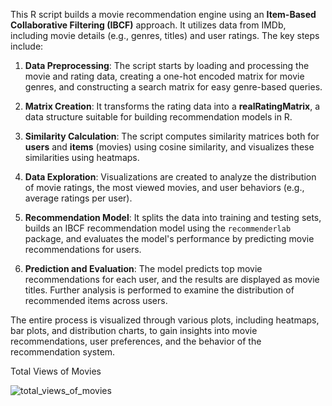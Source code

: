 This R script builds a movie recommendation engine using an **Item-Based Collaborative Filtering (IBCF)** approach. It utilizes data from IMDb, including movie details (e.g., genres, titles) and user ratings. The key steps include:

1. **Data Preprocessing**: The script starts by loading and processing the movie and rating data, creating a one-hot encoded matrix for movie genres, and constructing a search matrix for easy genre-based queries.
   
2. **Matrix Creation**: It transforms the rating data into a **realRatingMatrix**, a data structure suitable for building recommendation models in R.

3. **Similarity Calculation**: The script computes similarity matrices both for **users** and **items** (movies) using cosine similarity, and visualizes these similarities using heatmaps.

4. **Data Exploration**: Visualizations are created to analyze the distribution of movie ratings, the most viewed movies, and user behaviors (e.g., average ratings per user).

5. **Recommendation Model**: It splits the data into training and testing sets, builds an IBCF recommendation model using the `recommenderlab` package, and evaluates the model's performance by predicting movie recommendations for users.

6. **Prediction and Evaluation**: The model predicts top movie recommendations for each user, and the results are displayed as movie titles. Further analysis is performed to examine the distribution of recommended items across users.

The entire process is visualized through various plots, including heatmaps, bar plots, and distribution charts, to gain insights into movie recommendations, user preferences, and the behavior of the recommendation system.

Total Views of Movies

![total_views_of_movies](https://github.com/user-attachments/assets/cd931eda-34b8-4d50-9b89-4290c74a413d)

